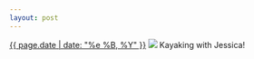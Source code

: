 ```yaml
---
layout: post
---
```


<p>
  <time><a href="/303">{{ page.date | date: "%e %B, %Y" }}</a></time>
  <a href="/303"><img src="{{ site.assets_url }}/303.jpg"/></a>
  <span>Kayaking with Jessica!</span>
</p>
